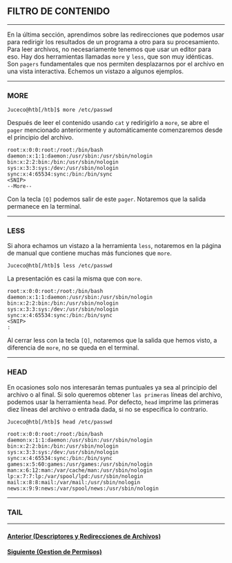 ## FILTRO DE CONTENIDO
___
En la última sección, aprendimos sobre las redirecciones que podemos usar para redirigir los resultados de un programa a otro para su procesamiento. Para leer archivos, no necesariamente tenemos que usar un editor para eso. Hay dos herramientas llamadas `more` y `less`, que son muy idénticas. Son `pagers` fundamentales que nos permiten desplazarnos por el archivo en una vista interactiva. Echemos un vistazo a algunos ejemplos.
___
### MORE

~~~
Juceco@htb[/htb]$ more /etc/passwd
~~~

Después de leer el contenido usando `cat` y redirigirlo a `more`, se abre el `pager` mencionado anteriormente y automáticamente comenzaremos desde el principio del archivo.

~~~
root:x:0:0:root:/root:/bin/bash
daemon:x:1:1:daemon:/usr/sbin:/usr/sbin/nologin
bin:x:2:2:bin:/bin:/usr/sbin/nologin
sys:x:3:3:sys:/dev:/usr/sbin/nologin
sync:x:4:65534:sync:/bin:/bin/sync
<SNIP>
--More--
~~~

Con la tecla `[Q]` podemos salir de este `pager`. Notaremos que la salida permanece en la terminal.
___
### LESS

Si ahora echamos un vistazo a la herramienta `less`, notaremos en la página de manual que contiene muchas más funciones que `more`.

~~~
Juceco@htb[/htb]$ less /etc/passwd
~~~

La presentación es casi la misma que con `more`.

~~~
root:x:0:0:root:/root:/bin/bash
daemon:x:1:1:daemon:/usr/sbin:/usr/sbin/nologin
bin:x:2:2:bin:/bin:/usr/sbin/nologin
sys:x:3:3:sys:/dev:/usr/sbin/nologin
sync:x:4:65534:sync:/bin:/bin/sync
<SNIP>
:
~~~

Al cerrar less con la tecla `[Q]`, notaremos que la salida que hemos visto, a diferencia de `more`, no se queda en el terminal.
___
### HEAD

En ocasiones solo nos interesarán temas puntuales ya sea al principio del archivo o al final. Si solo queremos obtener `las primeras` líneas del archivo, podemos usar la herramienta `head`. Por defecto, `head` imprime las primeras diez líneas del archivo o entrada dada, si no se especifica lo contrario.

~~~
Juceco@htb[/htb]$ head /etc/passwd

root:x:0:0:root:/root:/bin/bash
daemon:x:1:1:daemon:/usr/sbin:/usr/sbin/nologin
bin:x:2:2:bin:/bin:/usr/sbin/nologin
sys:x:3:3:sys:/dev:/usr/sbin/nologin
sync:x:4:65534:sync:/bin:/bin/sync
games:x:5:60:games:/usr/games:/usr/sbin/nologin
man:x:6:12:man:/var/cache/man:/usr/sbin/nologin
lp:x:7:7:lp:/var/spool/lpd:/usr/sbin/nologin
mail:x:8:8:mail:/var/mail:/usr/sbin/nologin
news:x:9:9:news:/var/spool/news:/usr/sbin/nologin
~~~
___
### TAIL
___
#### [Anterior (Descriptores y Redirecciones de Archivos)]()
#### [Siguiente (Gestion de Permisos)]()